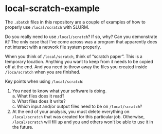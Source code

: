 # local-scratch-example
The `.sbatch` files in this repository are a couple of examples of how to properly use `/local/scratch` with SLURM.


Do you really need to use `/local/scratch`? If so, why? Can you demonstrate it? The only case that I've come across was a program that apparently does not interact with a network file system properly.

When you think of `/local/scratch`, think of “scratch paper”. This is a temporary location. Anything you want to keep from it needs to be copied off at the end. And you need to throw away the files you created inside `/loca/scratch` when you are finished. 

Key points when using `/local/scratch`:

1. You need to know what your software is doing.  
    a. What files does it read?  
    b. What files does it write?  
    c. Which input and/or output files need to be on `/local/scratch`?  
2. At the end of your analysis, you must delete everything on `/local/scratch` that was created for this particular job. Otherwise, `/local/scratch` will fill up and you and others won't be able to use it in the future.  
